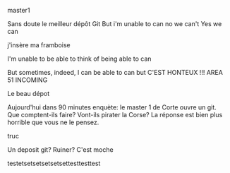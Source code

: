 master1

Sans doute le meilleur dépôt Git 
But i'm unable to can
no we can't
Yes we can

j'insère ma framboise

I'm unable to be able to think of being able to can

But sometimes, indeed, I can be able to can
but C'EST HONTEUX !!! AREA 51 INCOMING

Le beau dépot


Aujourd'hui dans 90 minutes enquète: le master 1 de Corte ouvre un git. Que comptent-ils faire? Vont-ils pirater la Corse? La réponse est bien plus horrible que vous ne le pensez.

truc

Un deposit git? Ruiner? C'est moche

testetsetsetsetsetsettesttesttest

